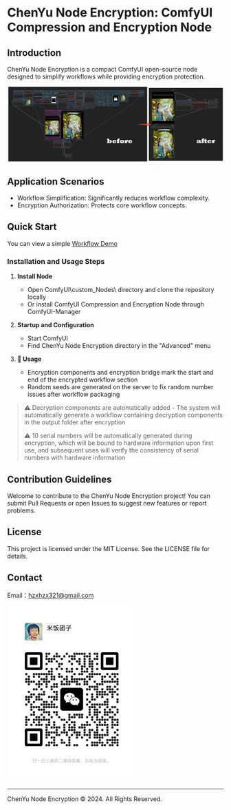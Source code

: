 # ChenYu Node Encryption: ComfyUI Compression and Encryption Node

## Introduction
ChenYu Node Encryption is a compact ComfyUI open-source node designed to simplify workflows while providing encryption protection.

![image](docs/image1.png)

## Application Scenarios
- Workflow Simplification: Significantly reduces workflow complexity.
- Encryption Authorization: Protects core workflow concepts.

## Quick Start
You can view a simple [Workflow Demo](demo/original.json)

### Installation and Usage Steps
1. **Install Node**
   - Open ComfyUI\custom_Nodes\ directory and clone the repository locally
   - Or install ComfyUI Compression and Encryption Node through ComfyUI-Manager

2. **Startup and Configuration**
   - Start ComfyUI
   - Find ChenYu Node Encryption directory in the "Advanced" menu

3. **🔐 Usage**
   - Encryption components and encryption bridge mark the start and end of the encrypted workflow section
   - Random seeds are generated on the server to fix random number issues after workflow packaging

> ⚠️ Decryption components are automatically added - The system will automatically generate a workflow containing decryption components in the output folder after encryption
> 
> ⚠️ 10 serial numbers will be automatically generated during encryption, which will be bound to hardware information upon first use, and subsequent uses will verify the consistency of serial numbers with hardware information

## Contribution Guidelines
Welcome to contribute to the ChenYu Node Encryption project! You can submit Pull Requests or open Issues to suggest new features or report problems.

## License
This project is licensed under the MIT License. See the LICENSE file for details.

## Contact
Email：<hzxhzx321@gmail.com>

![image](docs/wechat.jpg)

---
ChenYu Node Encryption © 2024. All Rights Reserved.